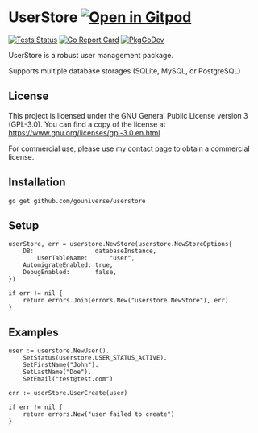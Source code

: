 # UserStore <a href="https://gitpod.io/#https://github.com/gouniverse/userstore" style="float:right:"><img src="https://gitpod.io/button/open-in-gitpod.svg" alt="Open in Gitpod" loading="lazy"></a>


[![Tests Status](https://github.com/gouniverse/userstore/actions/workflows/tests.yml/badge.svg?branch=main)](https://github.com/gouniverse/userstore/actions/workflows/tests.yml)
[![Go Report Card](https://goreportcard.com/badge/github.com/gouniverse/userstore)](https://goreportcard.com/report/github.com/gouniverse/userstore)
[![PkgGoDev](https://pkg.go.dev/badge/github.com/gouniverse/userstore)](https://pkg.go.dev/github.com/gouniverse/userstore)

UserStore is a robust user management package.

Supports multiple database storages (SQLite, MySQL, or PostgreSQL)

## License

This project is licensed under the GNU General Public License version 3 (GPL-3.0). You can find a copy of the license at https://www.gnu.org/licenses/gpl-3.0.en.html

For commercial use, please use my [contact page](https://lesichkov.co.uk/contact) to obtain a commercial license.

## Installation

```
go get github.com/gouniverse/userstore
```

## Setup

```golang
userStore, err = userstore.NewStore(userstore.NewStoreOptions{
	DB:                 databaseInstance,
    	UserTableName:      "user",
	AutomigrateEnabled: true,
	DebugEnabled:       false,
})

if err != nil {
	return errors.Join(errors.New("userstore.NewStore"), err)
}
```

## Examples

```golang
user := userstore.NewUser().
    SetStatus(userstore.USER_STATUS_ACTIVE).
    SetFirstName("John").
    SetLastName("Doe").
    SetEmail("test@test.com")

err := userStore.UserCreate(user)

if err != nil {
	return errors.New("user failed to create")
}
```
